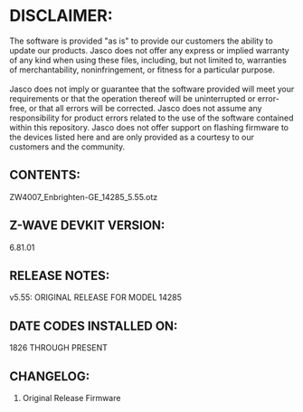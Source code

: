 # DISCLAIMER:
The software is provided "as is" to provide our customers the ability to update our products. Jasco does not offer any express or implied warranty of any kind when using these files, including, but not limited to, warranties of merchantability, noninfringement, or fitness for a particular purpose.<br>
<br>
Jasco does not imply or guarantee that the software provided will meet your requirements or that the operation thereof will be uninterrupted or error-free, or that all errors will be corrected. Jasco does not assume any responsibility for product errors related to the use of the software contained within this repository. Jasco does not offer support on flashing firmware to the devices listed here and are only provided as a courtesy to our customers and the community.

## CONTENTS:
ZW4007_Enbrighten-GE_14285_5.55.otz

## Z-WAVE DEVKIT VERSION:
6.81.01

## RELEASE NOTES:
v5.55: ORIGINAL RELEASE FOR MODEL 14285

## DATE CODES INSTALLED ON:
1826 THROUGH PRESENT

## CHANGELOG:
1. Original Release Firmware